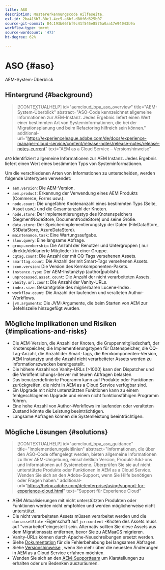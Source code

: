 ```yaml
---
title: ASO
description: Mustererkennungscode Hilfeseite.
exl-id: 2ba416b7-80c1-4ec5-a6bf-d80f6d625b07
source-git-commit: 84c193b66fbf9c41f546e8575a0aa17e94043b9a
workflow-type: tm+mt
source-wordcount: '473'
ht-degree: 62%

---
```


# ASO {#aso}

AEM-System-Überblick

## Hintergrund {#background}

>[!CONTEXTUALHELP]
>id="aemcloud_bpa_aso_overview"
>title="AEM-System-Überblick"
>abstract="ASO-Code kennzeichnet allgemeine Informationen zur AEM-Instanz. Jedes Ergebnis liefert einen Wert einer bestimmten Art von Systeminformationen, die bei der Migrationsplanung und beim Refactoring hilfreich sein können."
>additional-url="https://experienceleague.adobe.com/de/docs/experience-manager-cloud-service/content/release-notes/release-notes/release-notes-current" text="AEM as a Cloud Service – Versionshinweise"

`ASO` Identifiziert allgemeine Informationen zur AEM Instanz. Jedes Ergebnis liefert einen Wert eines bestimmten Typs von Systeminformationen.

Um die verschiedenen Arten von Informationen zu unterscheiden, werden folgende Untertypen verwendet:

* `aem.version`: Die AEM-Version.
* `aem.product`: Erkennung der Verwendung eines AEM Produkts (Commerce, Forms usw.).
* `node.count`: Die ungefähre Knotenanzahl eines bestimmten Typs (Seite, Asset usw.) und die Gesamtanzahl der Knoten.
* `node.store`: Der Implementierungstyp des Knotenspeichers (SegmentNodeStore, DocumentNodeStore) und seine Größe.
* `data.store`: Der Speicherimplementierungstyp der Daten (FileDataStore, S3DataStore, AzureDataStore).
* `maintenance.task`: Eine Wartungsaufgabe.
* `slow.query`: Eine langsame Abfrage.
* `group.membership`: Die Anzahl der Benutzer und Untergruppen ( nur direkte/deklarierte Mitglieder ) in einer Gruppe.
* `cqtag.count`: Die Anzahl der mit CQ-Tags versehenen Assets.
* `smarttag.count`: Die Anzahl der mit Smart-Tags versehenen Assets.
* `ccom.version`: Die Version des Kernkomponenten-Pakets.
* `instance.type`: Der AEM-Instanztyp (author|publish).
* `unprocessed.asset.count`: Die Anzahl der nicht verarbeiteten Assets.
* `vanity.url.count`: Die Anzahl der Vanity-URLs.
* `index.size`: Gesamtgröße des migrierbaren Lucene-Index.
* `workflow.count`: Die Anzahl der laufenden und veralteten Author-Workflows.
* `jvm.arguments`: Die JVM-Argumente, die beim Starten von AEM zur Befehlszeile hinzugefügt wurden.

## Mögliche Implikationen und Risiken {#implications-and-risks}

* Die AEM-Version, die Anzahl der Knoten, die Gruppenmitgliedschaft, der Knotenspeicher, die Implementierungstypen für Datenspeicher, die CQ-Tag-Anzahl, die Anzahl der Smart-Tags, die Kernkomponenten-Version, AEM Instanztyp und die Anzahl nicht verarbeiteter Assets werden zu Informationszwecken bereitgestellt.
* Die höhere Anzahl von Vanity-URLs (>1000) kann den Dispatcher und die Veröffentlichungs-Server mit teuren Abfragen belasten.
* Das benutzerdefinierte Programm kann auf Produkte oder Funktionen zurückgreifen, die nicht in AEM as a Cloud Service verfügbar sind.
* Ein Upgrade mit nicht unterstützten Funktionen kann zu einem fehlgeschlagenen Upgrade und einem nicht funktionsfähigen Programm führen.
* Eine hohe Anzahl von Author-Workflows im laufenden oder veralteten Zustand könnte die Leistung beeinträchtigen.
* Langsame Abfragen können die Systemleistung beeinträchtigen.

## Mögliche Lösungen {#solutions}

>[!CONTEXTUALHELP]
>id="aemcloud_bpa_aso_guidance"
>title="Implementierungsleitlinien"
>abstract="Informationen, die über den ASO-Code offengelegt werden, bieten allgemeine Informationen zu Ihrer AEM-Umgebung, einschließlich Version, Produkt-Add-ons und Informationen auf Systemebene. Überprüfen Sie sie auf nicht unterstützte Produkte oder Funktionen in AEM as a Cloud Service. Wenden Sie sich an den Adobe-Support, wenn Sie Hilfe benötigen oder Fragen haben."
>additional-url="https://helpx.adobe.com/de/enterprise/using/support-for-experience-cloud.html" text="Support für Experience Cloud"

* AEM Aktualisierungen mit nicht unterstützten Produkten oder Funktionen werden nicht empfohlen und werden möglicherweise nicht unterstützt.
* Die nicht verarbeiteten Assets müssen verarbeitet werden und die `dam:assetState` -Eigenschaft auf `jcr:content` -Knoten des Assets muss auf &quot;verarbeitet&quot;eingestellt sein. Alternativ sollten Sie diese Assets aus dem Migrationssatz entfernen, bevor Sie zu AEMaaCS migrieren.
* Vanity-URLs können durch Apache-Neuschreibungen ersetzt werden.
* Siehe [Dokumentation](https://experienceleague.adobe.com/en/docs/experience-manager-65/content/implementing/developing/bestpractices/troubleshooting-slow-queries) für die Fehlerbehebung bei langsamen Abfragen.
* Siehe [Versionshinweise](https://experienceleague.adobe.com/de/docs/experience-manager-cloud-service/content/release-notes/release-notes/release-notes-current) , wenn Sie mehr über die neuesten Änderungen in AEM as a Cloud Service erfahren möchten.
* Wenden Sie sich an den [AEM-Supportteam](https://helpx.adobe.com/de/enterprise/using/support-for-experience-cloud.html) um Klarstellungen zu erhalten oder um Bedenken auszuräumen.
